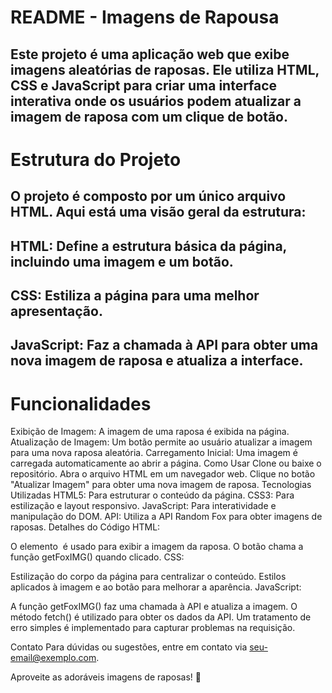 <h1>README - Imagens de Rapousa</h1>
<h2>Este projeto é uma aplicação web que exibe imagens aleatórias de raposas. Ele utiliza HTML, CSS e JavaScript para criar uma interface interativa onde os usuários podem atualizar a imagem de raposa com um clique de botão.</h2>

<h1>Estrutura do Projeto</h1>
<h2>O projeto é composto por um único arquivo HTML. Aqui está uma visão geral da estrutura:</h2>

<h2>HTML: Define a estrutura básica da página, incluindo uma imagem e um botão.</h2>
<h2>CSS: Estiliza a página para uma melhor apresentação.</h2>
<h2>JavaScript: Faz a chamada à API para obter uma nova imagem de raposa e atualiza a interface.</h2>
<h1>Funcionalidades</h1>
Exibição de Imagem: A imagem de uma raposa é exibida na página.
Atualização de Imagem: Um botão permite ao usuário atualizar a imagem para uma nova raposa aleatória.
Carregamento Inicial: Uma imagem é carregada automaticamente ao abrir a página.
Como Usar
Clone ou baixe o repositório.
Abra o arquivo HTML em um navegador web.
Clique no botão "Atualizar Imagem" para obter uma nova imagem de raposa.
Tecnologias Utilizadas
HTML5: Para estruturar o conteúdo da página.
CSS3: Para estilização e layout responsivo.
JavaScript: Para interatividade e manipulação do DOM.
API: Utiliza a API Random Fox para obter imagens de raposas.
Detalhes do Código
HTML:

O elemento <img> é usado para exibir a imagem da raposa.
O botão chama a função getFoxIMG() quando clicado.
CSS:

Estilização do corpo da página para centralizar o conteúdo.
Estilos aplicados à imagem e ao botão para melhorar a aparência.
JavaScript:

A função getFoxIMG() faz uma chamada à API e atualiza a imagem.
O método fetch() é utilizado para obter os dados da API.
Um tratamento de erro simples é implementado para capturar problemas na requisição.

Contato
Para dúvidas ou sugestões, entre em contato via seu-email@exemplo.com.

Aproveite as adoráveis imagens de raposas! 🦊
